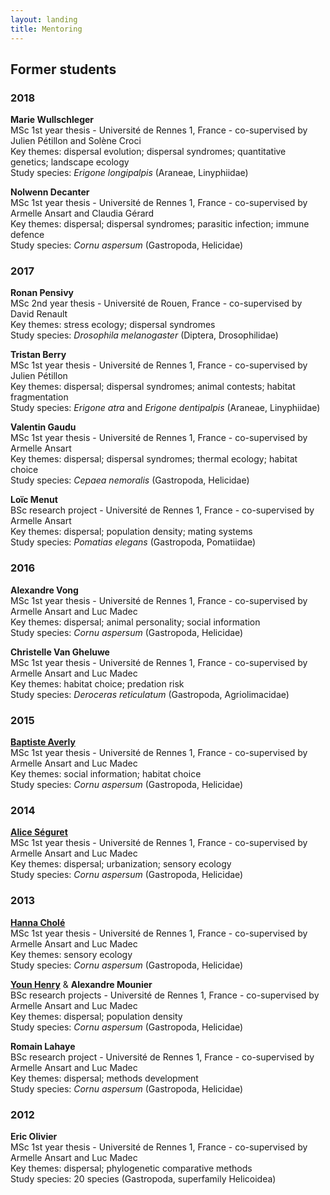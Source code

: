 ```yaml
---
layout: landing
title: Mentoring
---
```

<!-- commented out while I don't have current students
<h2>Current students </h2>

<hr/>

-->

## Former students 

### 2018

**Marie Wullschleger**  
MSc 1st year thesis - Université de Rennes 1, France - co-supervised by Julien Pétillon and Solène Croci  
  Key themes: dispersal evolution; dispersal syndromes; quantitative genetics; landscape ecology  
  Study species: *Erigone longipalpis* (Araneae, Linyphiidae)  

**Nolwenn Decanter**  
MSc 1st year thesis - Université de Rennes 1, France - co-supervised by Armelle Ansart and Claudia Gérard  
  Key themes: dispersal; dispersal syndromes; parasitic infection; immune defence  
  Study species: *Cornu aspersum* (Gastropoda, Helicidae)  

### 2017

**Ronan Pensivy**  
MSc 2nd year thesis - Université de Rouen, France - co-supervised by David Renault  
  Key themes: stress ecology; dispersal syndromes  
  Study species: *Drosophila melanogaster* (Diptera, Drosophilidae)  

**Tristan Berry**  
MSc 1st year thesis - Université de Rennes 1, France - co-supervised by Julien Pétillon  
  Key themes: dispersal; dispersal syndromes; animal contests; habitat fragmentation  
  Study species: *Erigone atra* and *Erigone dentipalpis* (Araneae, Linyphiidae)  

**Valentin Gaudu**  
MSc 1st year thesis - Université de Rennes 1, France - co-supervised by Armelle Ansart  
  Key themes: dispersal; dispersal syndromes; thermal ecology; habitat choice  
  Study species: *Cepaea nemoralis* (Gastropoda, Helicidae)  

**Loïc Menut**  
BSc research project - Université de Rennes 1, France - co-supervised by Armelle Ansart  
  Key themes: dispersal; population density; mating systems  
  Study species: *Pomatias elegans* (Gastropoda, Pomatiidae)  

### 2016

**Alexandre Vong**  
MSc 1st year thesis - Université de Rennes 1, France - co-supervised by Armelle Ansart and Luc Madec  
  Key themes: dispersal; animal personality; social information  
  Study species: *Cornu aspersum* (Gastropoda, Helicidae)  

**Christelle Van Gheluwe**  
MSc 1st year thesis - Université de Rennes 1, France - co-supervised by Armelle Ansart and Luc Madec  
Key themes: habitat choice; predation risk  
  Study species: *Deroceras reticulatum* (Gastropoda, Agriolimacidae)  

### 2015

**[Baptiste Averly](http://www.orn.mpg.de/person/95289/2168)**  
MSc 1st year thesis - Université de Rennes 1, France - co-supervised by Armelle Ansart and Luc Madec  
  Key themes: social information; habitat choice  
  Study species: *Cornu aspersum* (Gastropoda, Helicidae)  

### 2014

**[Alice Séguret](https://scholar.google.fr/citations?user=U_HV5vsAAAAJ&hl=en)**  
MSc 1st year thesis - Université de Rennes 1, France - co-supervised by Armelle Ansart and Luc Madec  
  Key themes: dispersal; urbanization; sensory ecology  
  Study species: *Cornu aspersum* (Gastropoda, Helicidae)  

### 2013

**[Hanna Cholé](https://www.researchgate.net/profile/Hanna_Chole)**  
MSc 1st year thesis - Université de Rennes 1, France - co-supervised by Armelle Ansart and Luc Madec  
  Key themes: sensory ecology  
  Study species: *Cornu aspersum* (Gastropoda, Helicidae)  

**[Youn Henry](https://scholar.google.fr/citations?user=1rPv6m4AAAAJ&hl=en)** & **Alexandre Mounier**  
BSc research projects - Université de Rennes 1, France -   co-supervised by Armelle Ansart and Luc Madec  
  Key themes: dispersal; population density  
  Study species: *Cornu aspersum* (Gastropoda, Helicidae)  
 
**Romain Lahaye**  
BSc research project - Université de Rennes 1, France - co-supervised by Armelle Ansart and Luc Madec  
  Key themes: dispersal; methods development  
  Study species: *Cornu aspersum* (Gastropoda, Helicidae)  

### 2012

**Eric Olivier**  
MSc 1st year thesis - Université de Rennes 1, France - co-supervised by Armelle Ansart and Luc Madec  
  Key themes: dispersal; phylogenetic comparative methods  
  Study species: 20 species (Gastropoda, superfamily Helicoidea)  
